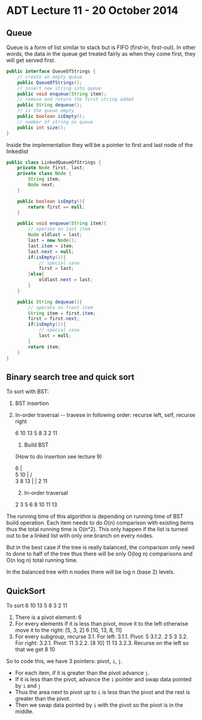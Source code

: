 # ADT Lecture 11 - 20 October 2014

## Queue

Queue is a form of list similar to stack but is FIFO (first-in, first-out). In other words, the data in the queue get treated fairly as when they come first, they will get served first.

```java
public interface QueueOfStrings {
	// create an empty queue
	public QueueOfStrings();
	// insert new string into queue
	public void enqueue(String item);
	// remove and return the first string added
	public String dequeue();
	// is the queue empty
	public boolean isEmpty();
	// number of string on queue
	public int size();
}
```

Inside the implementation they will be a pointer to first and last node of the linkedlist

```java
public class LinkedQueueOfStrings {
	private Node first, last;
	private class Node {
		String item;
		Node next;
	}

	public boolean isEmpty(){
		return first == null;
	}

	public void enqueue(String item){
		// operate on last item
		Node oldlast = last;
		last = new Node();
		last.item = item;
		last.next = null;
		if(isEmpty()){
			// special case
			first = last;
		}else{
			oldlast.next = last;
		}
	}

	public String dequeue(){
		// operate on front item
		String item = first.item;
		first = first.next;
		if(isEmpty()){
			// special case
			last = null;
		}
		return item;
	}
}
```

## Binary search tree and quick sort

To sort with BST:

1. BST insertion
2. In-order traversal -- travese in following order: recurse left, self, recurse right

	6 10 13 5 8 3 2 11

	1. Build BST

	(How to do insertion see lecture 9)

	6
	| \
	5  10
	|  / \
	3 8  13
	|     |
	2     11

	2. In-order traversal

	2 3 5 6 8 10 11 13

The running time of this algorithm is depending on running time of BST build operation. Each item needs to do O(n) comparison with existing items thus the total running time is O(n^2). This only happen if the list is turned out to be a linked list with only one branch on every nodes.

But in the best case if the tree is really balanced, the comparison only need to done to half of the tree thus there will be only O(log n) comparisons and O(n log n) total running time.

In the balanced tree with n nodes there will be log n (base 2) levels.

## QuickSort

To sort 6 10 13 5 8 3 2 11

1. There is a pivot element: 6
2. For every elements if it is less than pivot, move it to the left otherwise move it to the right: [5, 3, 2] 6 [10, 13, 8, 11]
3. For every subgroup, recurse
   3.1. For left:
       3.1.1. Pivot: 5
       3.1.2. 2 5 3
   3.2. For right:
       3.2.1. Pivot: 11
       3.2.2. [8 10] 11 13
       3.2.3. Recurse on the left so that we get 8 10

So to code this, we have 3 pointers: pivot, `i`, `j`.

- For each item, if it is greater than the pivot advance `j`.
- If it is less than the pivot, advance the `i` pointer and swap data pointed by `i` and `j`
- Thus the area next to pivot up to `i` is less than the pivot and the rest is greater than the pivot.
- Then we swap data pointed by `i` with the pivot so the pivot is in the middle.